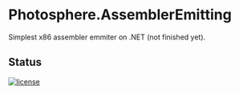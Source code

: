 # Photosphere.AssemblerEmitting
Simplest x86 assembler emmiter on .NET (not finished yet).

## Status
[![license](https://img.shields.io/github/license/mashape/apistatus.svg?maxAge=2592000)](https://github.com/sunloving/photosphere-asmemit/blob/master/LICENSE)
